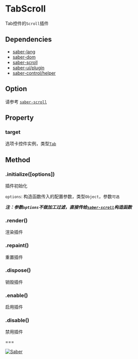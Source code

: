 # TabScroll

Tab控件的`Scroll`插件

## Dependencies

+ [saber-lang](https://github.com/ecomfe/saber-lang)
+ [saber-dom](https://github.com/ecomfe/saber-dom)
+ [saber-scroll](https://github.com/ecomfe/saber-sroll)
+ [saber-ui/plugin](https://github.com/zfkun/saber-ui)
+ [saber-control/helper](https://github.com/zfkun/saber-control/blob/master/doc/api-helper.md)


## Option

请参考 [`saber-scroll`](https://github.com/zfkun/saber-scroll#scrollele-options)


## Property

### target

选项卡控件实例，类型[`Tab`](https://github.com/zfkun/saber-tab/blob/master/doc/api-tab.md)


## Method

### .initialize([options])

插件初始化

`options`: 构造函数传入的配置参数，类型`Object`，参数`可选`

***注：参数`options`不做加工过滤，直接传给[`saber-scroll`](https://github.com/zfkun/saber-scroll#scrollele-options)构造函数***


### .render()

渲染插件

### .repaint()

重置插件

### .dispose()

销毁插件

### .enable()

启用插件

### .disable()

禁用插件



===

[![Saber](https://f.cloud.github.com/assets/157338/1485433/aeb5c72a-4714-11e3-87ae-7ef8ae66e605.png)](http://ecomfe.github.io/saber/)